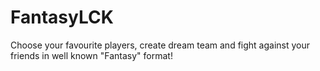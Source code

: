 # FantasyLCK
Choose your favourite players, create dream team and fight against your friends in well known "Fantasy" format!

